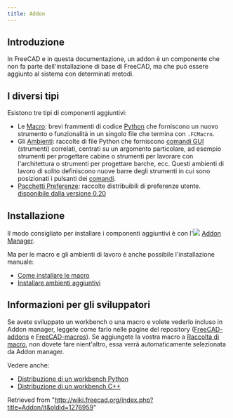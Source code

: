 ```yaml
---
title: Addon
---
```

## Introduzione

In FreeCAD e in questa documentazione, un addon è un componente che non fa parte dell'installazione di base di FreeCAD, ma che può essere aggiunto al sistema con determinati metodi.

## I diversi tipi

Esistono tre tipi di componenti aggiuntivi:

* Le [Macro](/Macros/it "Macros/it"): brevi frammenti di codice [Python](/Python/it "Python/it") che forniscono un nuovo strumento o funzionalità in un singolo file che termina con `.FCMacro`.
* Gli [Ambienti](/External_workbenches/it "External workbenches/it"): raccolte di file Python che forniscono [comandi GUI](/Gui_Command/it "Gui Command/it") (strumenti) correlati, centrati su un argomento particolare, ad esempio strumenti per progettare cabine o strumenti per lavorare con l'architettura o strumenti per progettare barche, ecc. Questi ambienti di lavoro di solito definiscono nuove barre degli strumenti in cui sono posizionati i pulsanti dei [comandi](/Gui_Command/it "Gui Command/it").
* [Pacchetti Preferenze](/Preference_Packs/it "Preference Packs/it"): raccolte distribuibili di preferenze utente. [disponibile dalla versione 0.20](/Release_notes_0.20/it "Release notes 0.20/it")

## Installazione

Il modo consigliato per installare i componenti aggiuntivi è con l'![](/images/Std_AddonMgr.svg) [Addon Manager](/Std_AddonMgr/it "Std AddonMgr/it").

Ma per le macro e gli ambienti di lavoro è anche possibile l'installazione manuale:

* [Come installare le macro](/How_to_install_macros/it "How to install macros/it")
* [Installare ambienti aggiuntivi](/Installing_more_workbenches/it "Installing more workbenches/it")

## Informazioni per gli sviluppatori

Se avete sviluppato un workbench o una macro e volete vederlo incluso in Addon manager, leggete come farlo nelle pagine del repository ([FreeCAD-addons](https://github.com/FreeCAD/FreeCAD-addons/) e [FreeCAD-macros](https://github.com/FreeCAD/FreeCAD-macros/)). Se aggiungete la vostra macro a [Raccolta di macro](/Macros_recipes "Macros recipes"), non dovete fare nient'altro, essa verrà automaticamente selezionata da Addon manager.

Vedere anche:

* [Distribuzione di un workbench Python](/Workbench_creation/it#Distribuzione "Workbench creation/it")
* [Distribuzione di un workbench C++](/Workbench_creation/it#Distribuzione_2 "Workbench creation/it")

Retrieved from "<http://wiki.freecad.org/index.php?title=Addon/it&oldid=1276959>"